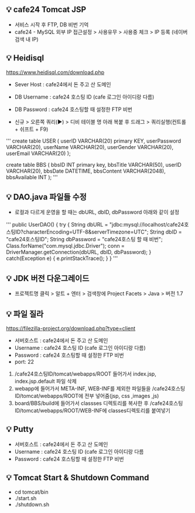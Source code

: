 ## 💡 cafe24 Tomcat JSP 
- 서비스 시작 후 FTP, DB 비번 기억
- cafe24 - MySQL 외부 IP 접근설정 > 사용유무 > 사용중 체크 > IP 등록 (네이버 검색 내 IP)


## 💡 Heidisql
https://www.heidisql.com/download.php

- Sever Host : cafe24에서 돈 주고 산 도메인
- DB Username : cafe24 호스팅 ID (cafe 로그인 아이디랑 다름)
- DB Password : cafe24 호스팅할 때 설정한 FTP 비번

- 신규 > 오른쪽 쿼리(▶) > 디비 테이블 명 아래 복붙 후 드래그 > 쿼리실행(컨트롤 + 쉬프트 + F9)

'''
create table USER (
    userID VARCHAR(20) primary KEY,
    userPassword VARCHAR(20),
    userName VARCHAR(20),
    userGender VARCHAR(20),
    userEmail VARCHAR(20)
);

create table BBS (
    bbsID INT primary key,
    bbsTitle VARCHAR(50),
    userID VARCHAR(20),
    bbsDate DATETIME,
    bbsContent VARCHAR(2048),
    bbsAvailable INT
);
'''

## 💡 DAO.java 파일들 수정

- 로컬과 다르게 운영을 할 때는 dbURL, dbID, dbPassword 아래와 같이 설정

'''
public UserDAO() {
	try {
		String dbURL = "jdbc:mysql://localhost/cafe24호스팅ID?characterEncoding=UTF-8&serverTimezone=UTC";
		String dbID = "cafe24호스팅ID";
		String dbPassword = "cafe24호스팅 할 때 비번";
		Class.forName("com.mysql.jdbc.Driver");
		conn = DriverManager.getConnection(dbURL, dbID, dbPassword); 
	} catch(Exception e) {
		e.printStackTrace();
	}
}
'''


## 💡 JDK 버전 다운그레이드
- 프로젝트명 클릭 > 알트 + 엔터 > 검색창에 Project Facets > Java > 버전 1.7


## 💡 파일 질라 
https://filezilla-project.org/download.php?type=client

- 서버호스트 : cafe24에서 돈 주고 산 도메인
- Username : cafe24 호스팅 ID (cafe 로그인 아이디랑 다름)
- Password : cafe24 호스팅할 때 설정한 FTP 비번
- port: 22

1. /cafe24호스팅ID/tomcat/webapps/ROOT 들어가서 index.jsp, index.jsp.default 파일 삭제 
2. webapp에 들어가서 META-INF, WEB-INF를 제외한 파일들을 /cafe24호스팅ID/tomcat/webapps/ROOT에 전부 넣어줌(jsp, css ,images ,js)
3. board/BBS/build에 들어가서 classses 디렉토리를 복사한 후 /cafe24호스팅ID/tomcat/webapps/ROOT/WEB-INF에 classes디렉토리를 붙여넣기


## 💡 Putty

- 서버호스트 : cafe24에서 돈 주고 산 도메인
- Username : cafe24 호스팅 ID (cafe 로그인 아이디랑 다름
- Password : cafe24 호스팅할 때 설정한 FTP 비번

## 💡 Tomcat Start & Shutdown Command

- cd tomcat/bin 
- ./start.sh
- ./shutdown.sh
